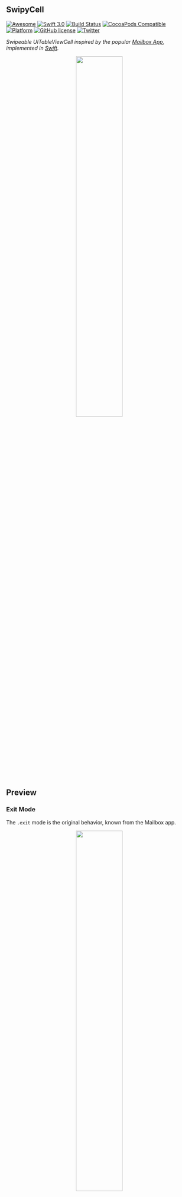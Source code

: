 SwipyCell
---------
[![Awesome](https://cdn.rawgit.com/sindresorhus/awesome/d7305f38d29fed78fa85652e3a63e154dd8e8829/media/badge.svg)](https://github.com/sindresorhus/awesome)
[![Swift 3.0](https://img.shields.io/badge/Swift-3.0-orange.svg?style=flat)](https://developer.apple.com/swift/)
[![Build Status](https://travis-ci.org/moritzsternemann/SwipyCell.svg)](https://travis-ci.org/moritzsternemann/SwipyCell)
[![CocoaPods Compatible](https://img.shields.io/cocoapods/v/SwipyCell.svg)](https://github.com/moritzsternemann/SwipyCell)
[![Platform](https://img.shields.io/cocoapods/p/SwipyCell.svg)](https://github.com/moritzsternemann/SwipyCell)
[![GitHub license](https://img.shields.io/badge/license-MIT-blue.svg)](https://raw.githubusercontent.com/moritzsternemann/SwipyCell/master/LICENSE)
[![Twitter](https://img.shields.io/badge/twitter-@iMoritzS-blue.svg?style=flat)](https://twitter.com/iMoritzS)

*Swipeable UITableViewCell inspired by the popular [Mailbox App](http://mailboxapp.com), implemented in [Swift](https://github.com/apple/swift).*

<p align="center"><img src="https://raw.githubusercontent.com/moritzsternemann/SwipyCell/master/github-assets/swipycell-hero.png?raw=true" width="50%"/></p>

## Preview
### Exit Mode
The `.exit` mode is the original behavior, known from the Mailbox app.
<p align="center"><img src="https://raw.githubusercontent.com/moritzsternemann/SwipyCell/master/github-assets/swipycell-exit.gif?raw=true" width="50%"/></p>

### Exit Mode
The `.switch` is another behavior where the cell will bounce back after swiping it.
<p align="center"><img src="https://raw.githubusercontent.com/moritzsternemann/SwipyCell/master/github-assets/swipycell-switch.gif?raw=true" width="50%"/></p>

You can also implement a second trigger (shown in the [Example](#Usage) below).

## Installation
### CocoaPods
[CocoaPods](https://cocoapods.org) is a dependency manager for Cocoa projects.
```
$ gem install cocoapods
```
To integrate SwipyCell into your project using CocoaPods, add it to your `Podfile`:
```
pod 'SwipyCell', :git => 'https://github.com/moritzsternemann/SwipyCell.git', :tag => '2.0.1'
```
Then run the following command:
```
$ pod install
```

### Carthage
[Carthage](https://github.com/Carthage/Carthage) is a decentralized dependency manager that automates the process of adding frameworks to your Cocoa application.

Carthage can be installed with [Homebrew](http://brew.sh) using the following commands:
```
$ brew update
$ brew install carthage
```

To integrate SwipyCell into your project using Carthage, add it to your `Cartfile`:
```
github "moritzsternemann/SwipyCell" >= 2.0.0
```

### Manual
Of course you can also add SwipyCell to your project by hand.
To do this clone the repo to your computer and drag the `SwipyCell.xcodeproj` intp your project in Xcode. Then you have to add the `SwipyCell.framework` to your `Embedded Binaries` inside of your project's properties.

## Usage
A complete example is available in the `Example` directory.
The following code is a very basic example:
```swift
override func tableView(_ tableView: UITableView, cellForRowAt indexPath: IndexPath) -> UITableViewCell {
	let cell = tableView.dequeueReusableCell(withIdentifier: "cell", for: indexPath) as! SwipyCell
    cell.selectionStyle = .gray
    cell.contentView.backgroundColor = UIColor.white

    let checkView = viewWithImageName("check")
    let greenColor = UIColor(red: 85.0 / 255.0, green: 213.0 / 255.0, blue: 80.0 / 255.0, alpha: 1.0)

    let crossView = viewWithImageName("cross")
    let redColor = UIColor(red: 232.0 / 255.0, green: 61.0 / 255.0, blue: 14.0 / 255.0, alpha: 1.0)

    let clockView = viewWithImageName("clock")
    let yellowColor = UIColor(red: 254.0 / 255.0, green: 217.0 / 255.0, blue: 56.0 / 255.0, alpha: 1.0)

    let listView = viewWithImageName("list")
    let brownColor = UIColor(red: 206.0 / 255.0, green: 149.0 / 255.0, blue: 98.0 / 255.0, alpha: 1.0)

    cell.defaultColor = tableView.backgroundView?.backgroundColor
    cell.delegate = self

    cell.textLabel?.text = "Switch Mode Cell"
    cell.detailTextLabel?.text = "Swipe to switch"

    cell.setSwipeGesture(checkView, color: greenColor, mode: .switch, state: .state1, completionHandler: { (cell: SwipyCell, state: SwipyCellState, mode: SwipyCellMode) in
        print("Did swipe \"Checkmark\" cell")
    })

    cell.setSwipeGesture(crossView, color: redColor, mode: .switch, state: .state2, completionHandler: { (cell: SwipyCell, state: SwipyCellState, mode: SwipyCellMode) in
        print("Did swipe \"Cross\" cell")
    })

    cell.setSwipeGesture(clockView, color: yellowColor, mode: .switch, state: .state3, completionHandler: { (cell: SwipyCell, state: SwipyCellState, mode: SwipyCellMode) in
        print("Did swipe \"Clock\" cell")
    })

    cell.setSwipeGesture(listView, color: brownColor, mode: .switch, state: .state4, completionHandler: { (cell: SwipyCell, state: SwipyCellState, mode: SwipyCellMode) in
        print("Did swipe \"List\" cell")
    })
        
    return cell
}
```

## Delegate
SwipyCell provides three delegate methods in order to track the users behaviors.
```swift
// MARK: - SwipyCell Delegate

  // When the user starts swiping the cell this method is called
  func swipeableTableViewCellDidStartSwiping(cell: SwipyCell) {}

  // When the user ends swiping the cell this method is called
  func swipeableTableViewCellDidEndSwiping(cell: SwipyCell) {}

  // When the user is dragging, this method is called with the percentage from the border
  func swipeableTableViewCell(cell: SwipyCell, didSwipeWithPercentage percentage: CGFloat) {}
```

## Changing trigger percentages
If the default trigger values do not fit your taste you can change them like shown in the following lines
```swift
cell.firstTrigger  = 0.1  // Default: 25% (0.25)
cell.secondTrigger = 0.5  // Default: 75% (0.75)
```

## Resetting the cell position
You can animate the cell back to it's default position when using `.exit` mode using the `swipeToOrigin(_:)` method. This could be useful if your app asks the user for confirmation and the user want's to cancel the action.
```swift
cell.swipeToOrigin {
  print("Swiped back")
}
```

## License
SwipyCell is available under the MIT license. See LICENSE file for more info.
